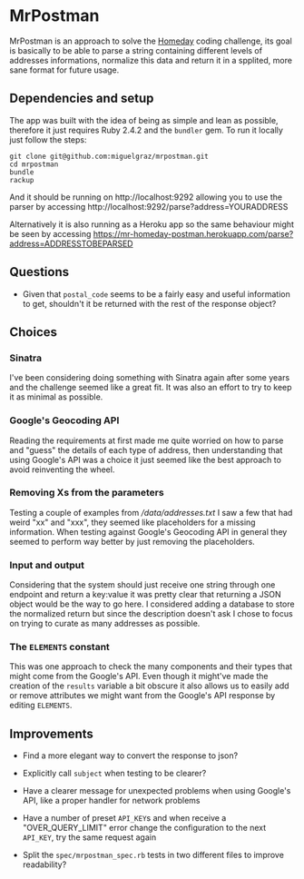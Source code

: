 # MrPostman

MrPostman is an approach to solve the [Homeday](https://www.homeday.de/en/) coding challenge, its goal is basically to be able to parse a string containing different levels of addresses informations, normalize this data and return it in a spplited, more sane format for future usage.

## Dependencies and setup

The app was built with the idea of being as simple and lean as possible, therefore it just requires Ruby 2.4.2 and the `bundler` gem. To run it locally just follow the steps:

```
git clone git@github.com:miguelgraz/mrpostman.git
cd mrpostman
bundle
rackup
```

And it should be running on http://localhost:9292 allowing you to use the parser by accessing
http://localhost:9292/parse?address=YOURADDRESS

Alternatively it is also running as a Heroku app so the same behaviour might be seen by accessing
https://mr-homeday-postman.herokuapp.com/parse?address=ADDRESSTOBEPARSED

## Questions

* Given that `postal_code` seems to be a fairly easy and useful information to get, shouldn't it be returned with the rest of the response object?

## Choices

### Sinatra
I've been considering doing something with Sinatra again after some years and the challenge seemed like a great fit. It was also an effort to try to keep it as minimal as possible.

### Google's Geocoding API
Reading the requirements at first made me quite worried on how to parse and "guess" the details of each type of address, then understanding that using Google's API was a choice it just seemed like the best approach to avoid reinventing the wheel.

### Removing Xs from the parameters
Testing a couple of examples from */data/addresses.txt* I saw a few that had weird "xx" and "xxx", they seemed like placeholders for a missing information. When testing against Google's Geocoding API in general they seemed to perform way better by just removing the placeholders.

### Input and output
Considering that the system should just receive one string through one endpoint and return a key:value it was pretty clear that returning a JSON object would be the way to go here. I considered adding a database to store the normalized return but since the description doesn't ask I chose to focus on trying to curate as many addresses as possible.

### The `ELEMENTS` constant
This was one approach to check the many components and their types that might come from the Google's API. Even though it might've made the creation of the `results` variable a bit obscure it also allows us to easily add or remove attributes we might want from the Google's API response by editing `ELEMENTS`.

## Improvements

* Find a more elegant way to convert the response to json?

* Explicitly call `subject` when testing to be clearer?

* Have a clearer message for unexpected problems when using Google's API, like a proper handler for network problems

* Have a number of preset `API_KEY`s and when receive a "OVER_QUERY_LIMIT" error change the configuration to the next `API_KEY`, try the same request again

* Split the `spec/mrpostman_spec.rb` tests in two different files to improve readability?
